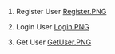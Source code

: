 1. Register User [Register.PNG]([https://photos.google.com/album/AF1QipNiXJNkSQH8KdE34i3SwfXCgZJR8ljtdkxs-ZjF/photo/AF1QipOcCFZb6QQRxyWdU_QVe_7OuVnFOqP_Do1-_Ghc](https://photos.google.com/share/AF1QipN3z9epxrCb9R6EWU4UcClP-AAJfDRyINdPyBN80Sype83UAHsrueCD-lzfjkoaLg/photo/AF1QipOcCFZb6QQRxyWdU_QVe_7OuVnFOqP_Do1-_Ghc?key=ZnNlWk52TDJ0LTRCQThsS0NwSjhqMUNkakJRU0hB))

2. Login User [Login.PNG]([https://photos.google.com/album/AF1QipNiXJNkSQH8KdE34i3SwfXCgZJR8ljtdkxs-ZjF/photo/AF1QipNWNd9SGtkzjDiqQXBj9NKeHW_qPNekK9uUOhrt](https://photos.google.com/share/AF1QipN3z9epxrCb9R6EWU4UcClP-AAJfDRyINdPyBN80Sype83UAHsrueCD-lzfjkoaLg/photo/AF1QipNWNd9SGtkzjDiqQXBj9NKeHW_qPNekK9uUOhrt?key=ZnNlWk52TDJ0LTRCQThsS0NwSjhqMUNkakJRU0hB))

3. Get User [GetUser.PNG]([https://photos.google.com/album/AF1QipNiXJNkSQH8KdE34i3SwfXCgZJR8ljtdkxs-ZjF/photo/AF1QipPJ2ksYSiv_myKMRAxVx-OAdN5rMURLeibExaB9](https://photos.google.com/share/AF1QipN3z9epxrCb9R6EWU4UcClP-AAJfDRyINdPyBN80Sype83UAHsrueCD-lzfjkoaLg/photo/AF1QipPJ2ksYSiv_myKMRAxVx-OAdN5rMURLeibExaB9?key=ZnNlWk52TDJ0LTRCQThsS0NwSjhqMUNkakJRU0hB))
